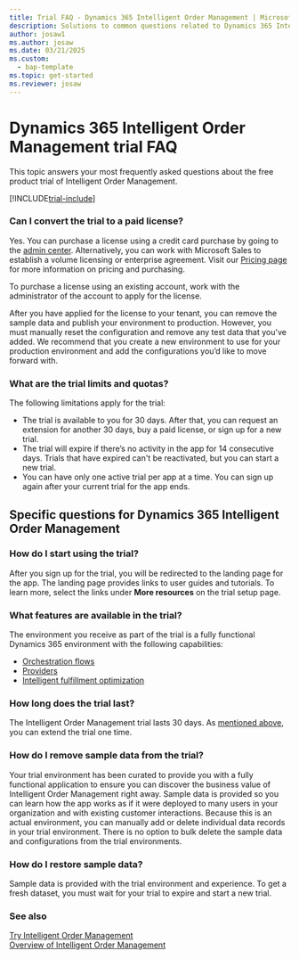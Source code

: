 ```yaml
---  
title: Trial FAQ - Dynamics 365 Intelligent Order Management | Microsoft Docs
description: Solutions to common questions related to Dynamics 365 Intelligent Order Management trial setup and management. Learn how to resolve platform and app-specific issues.
author: josaw1
ms.author: josaw
ms.date: 03/21/2025
ms.custom: 
  - bap-template
ms.topic: get-started
ms.reviewer: josaw
---
```


# Dynamics 365 Intelligent Order Management trial FAQ

This topic answers your most frequently asked questions about the free product trial of Intelligent Order Management.

[!INCLUDE[trial-include](includes/trial-include.md)]

### Can I convert the trial to a paid license?

Yes. You can purchase a license using a credit card purchase by going to the [admin center](https://admin.microsoft.com/Adminportal/Home). Alternatively, you can work with Microsoft Sales to establish a volume licensing or enterprise agreement. Visit our [Pricing page](https://dynamics.microsoft.com/pricing/) for more information on pricing and purchasing.

To purchase a license using an existing account, work with the administrator of the account to apply for the license.

After you have applied for the license to your tenant, you can remove the sample data and publish your environment to production. However, you must manually reset the configuration and remove any test data that you've added. We recommend that you create a new environment to use for your production environment and add the configurations you’d like to move forward with.

### What are the trial limits and quotas?

The following limitations apply for the trial:

- The trial is available to you for 30 days. After that, you can request an extension for another 30 days, buy a paid license, or sign up for a new trial.
- The trial will expire if there’s no activity in the app for 14 consecutive days. Trials that have expired can't be reactivated, but you can start a new trial.
- You can have only one active trial per app at a time. You can sign up again after your current trial for the app ends.

## Specific questions for Dynamics 365 Intelligent Order Management

### How do I start using the trial?

After you sign up for the trial, you will be redirected to the landing page for the app. The landing page provides links to user guides and tutorials. To learn more, select the links under **More resources** on the trial setup page.

### What features are available in the trial?

The environment you receive as part of the trial is a fully functional Dynamics 365 environment with the following capabilities:
- [Orchestration flows](orchestration-flows.md)
- [Providers](work-providers.md)
- [Intelligent fulfillment optimization](ifo.md)

### How long does the trial last?

The Intelligent Order Management trial lasts 30 days. As [mentioned above](trial-faq.md#how-do-i-extend-the-trial), you can extend the trial one time.

### How do I remove sample data from the trial?

Your trial environment has been curated to provide you with a fully functional application to ensure you can discover the business value of Intelligent Order Management right away. Sample data is provided so you can learn how the app works as if it were deployed to many users in your organization and with existing customer interactions. Because this is an actual environment, you can manually add or delete individual data records in your trial environment. There is no option to bulk delete the sample data and configurations from the trial environments.

### How do I restore sample data?

Sample data is provided with the trial environment and experience. To get a fresh dataset, you must wait for your trial to expire and start a new trial.

### See also

[Try Intelligent Order Management](trial-setup.md)  
[Overview of Intelligent Order Management](overview.md)

